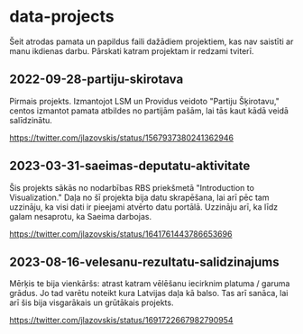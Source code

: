 # data-projects
Šeit atrodas pamata un papildus faili dažādiem projektiem, kas nav saistīti ar manu ikdienas darbu. Pārskati katram projektam ir redzami tviterī.

## 2022-09-28-partiju-skirotava
Pirmais projekts. Izmantojot LSM un Providus veidoto "Partiju Šķirotavu," centos izmantot pamata atbildes no partijām pašām, lai tās kaut kādā veidā salīdzinātu. 

https://twitter.com/jlazovskis/status/1567937380241362946

## 2023-03-31-saeimas-deputatu-aktivitate
Šis projekts sākās no nodarbības RBS priekšmetā "Introduction to Visualization." Daļa no šī projekta bija datu skrapēšana, lai arī pēc tam uzzināju, ka visi dati ir pieejami atvērto datu portālā. Uzzināju arī, ka līdz galam nesaprotu, ka Saeima darbojas.

https://twitter.com/jlazovskis/status/1641761443786653696

## 2023-08-16-velesanu-rezultatu-salidzinajums
Mērķis te bija vienkāršs: atrast katram vēlēšanu iecirknim platuma / garuma grādus. Jo tad varētu noteikt kura Latvijas daļa kā balso. Tas arī sanāca, lai arī šis bija visgarākais un grūtākais projekts.

https://twitter.com/jlazovskis/status/1691722667982790954
